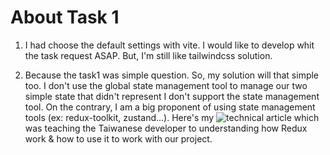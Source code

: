# About Task 1
1. I had choose the default settings with vite. I would like to develop whit the task request ASAP. 
  But, I'm still like tailwindcss solution.  
  

2. Because the task1 was simple question. So, my solution will that simple too. 
  I don't use the global state management tool to manage our two simple state that didn't represent I don't support the state management tool. On the contrary, I am a big proponent of using state management tools (ex: redux-toolkit, zustand...). Here's my ![technical article](https://ithelp.ithome.com.tw/users/20129020/ironman/5360) which was teaching the Taiwanese developer to understanding how Redux work & how to use it to work with our project.
  